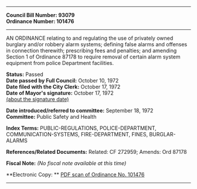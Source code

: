 * * * * *  
  
**Council Bill Number: [](#h0)[](#h2)93079**   
**Ordinance Number: 101476**  
  
* * * * *  
  
AN ORDINANCE relating to and regulating the use of privately owned burglary and/or robbery alarm systems; defining false alarms and offenses in connection therewith; prescribing fees and penalties; and amending Section 1 of Ordinance 87178 to require removal of certain alarm system equipment from police Department facilities.  
  
**Status:** Passed   
**Date passed by Full Council:** October 10, 1972   
**Date filed with the City Clerk:** October 17, 1972   
**Date of Mayor's signature:** October 17, 1972   
[(about the signature date)](/~public/approvaldate.htm)   
  
  
**Date introduced/referred to committee:** September 18, 1972   
**Committee:** Public Safety and Health   
  
**Index Terms:** PUBLIC-REGULATIONS, POLICE-DEPARTMENT, COMMUNICATION-SYSTEMS, FIRE-DEPARTMENT, FINES, BURGLAR-ALARMS  
  
**References/Related Documents:** Related: CF 272959; Amends: Ord 87178  
  
**Fiscal Note:** *(No fiscal note available at this time)*  
  
**Electronic Copy: ** [PDF scan of Ordinance No. 101476](/~archives/Ordinances/Ord_101476.pdf)  
  
* * * * *  
